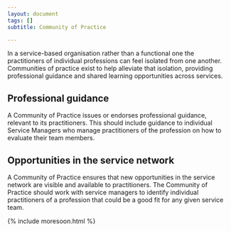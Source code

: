```yaml
---
layout: document
tags: []
subtitle: Community of Practice

---
```

In a service-based organisation rather than a functional one the practitioners of individual professions can feel isolated from one another. Communities of practice exist to help alleviate that isolation, providing professional guidance and shared learning opportunities across services.

## Professional guidance

A Community of Practice issues or endorses professional guidance, relevant to its practitioners. This should include guidance to individual Service Managers who manage practitioners of the profession on how to evaluate their team members.

## Opportunities in the service network

A Community of Practice ensures that new opportunities in the service network are visible and available to practitioners. The Community of Practice should work with service managers to identify individual practitioners of a profession that could be a good fit for any given service team.

{% include moresoon.html %}